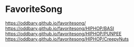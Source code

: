 # FavoriteSong
https://oddbary.github.io/favoritesong/
https://oddbary.github.io/favoritesong/HIPHOP/BASI
https://oddbary.github.io/favoritesong/HIPHOP/PUNPEE
https://oddbary.github.io/favoritesong/HIPHOP/CreepyNuts
